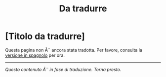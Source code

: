 ﻿---
title: [Da tradurre]
---

<!-- TODO: translation missing - Italian version -->

# [Titolo da tradurre]

Questa pagina non Ã¨ ancora stata tradotta. Per favore, consulta la [versione in spagnolo](/es/test-search) per ora.

---

*Questo contenuto Ã¨ in fase di traduzione. Torna presto.*
